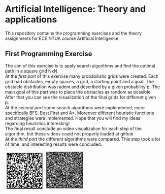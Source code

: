 # Artificial Intelligence: Theory and applications

This repository contains the programming exercises and the theory assignments for ECE NTUA course Artificial Intelligence

## First Programming Exercise
The aim of this exercise is to apply search algorithms and find the optimal path in a square grid NxN. <br/>
At the *first part* of this exercise many probabilistic grids were created. Each grid had obstacles, empty spaces, a grid, a starting point and a goal. The obstacle distribution was radom and described by a given probability p. The main goal of this part was to place the obstacles as random as possible. After that you can see the visualization of the final grids for different given p. <br/>
At the *second part* some search algorithms were implemented, more specifically BFS, Best First and A*. Moreover different heuristic functions and strategies were implemented. Hope that you will find my ideas regarding heuristics interesting! <br/>
The final result conclude an video visualization for each step of the algorithm, but these videos could not properly loaded at github <br/>
At the *third part* the different algorithms were compared. This step took a lot of time, and interesting results were concluded. <br/>

<img src="/images/first/grid1.png" width="25%" height ="25%"> 
<img src="/images/first/grid2.png" width="25%" height ="25%"> 
